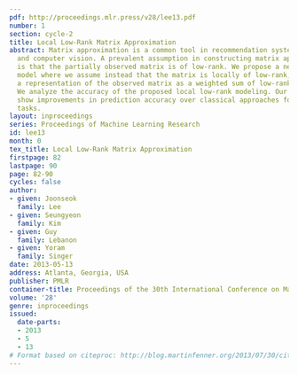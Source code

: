 ```yaml
---
pdf: http://proceedings.mlr.press/v28/lee13.pdf
number: 1
section: cycle-2
title: Local Low-Rank Matrix Approximation
abstract: Matrix approximation is a common tool in recommendation systems, text mining,
  and computer vision. A prevalent assumption in constructing matrix approximations
  is that the partially observed matrix is of low-rank. We propose a new matrix approximation
  model where we assume instead that the matrix is locally of low-rank, leading to
  a representation of the observed matrix as a weighted sum of low-rank matrices.
  We analyze the accuracy of the proposed local low-rank modeling. Our experiments
  show improvements in prediction accuracy over classical approaches for recommendation
  tasks.
layout: inproceedings
series: Proceedings of Machine Learning Research
id: lee13
month: 0
tex_title: Local Low-Rank Matrix Approximation
firstpage: 82
lastpage: 90
page: 82-90
cycles: false
author:
- given: Joonseok
  family: Lee
- given: Seungyeon
  family: Kim
- given: Guy
  family: Lebanon
- given: Yoram
  family: Singer
date: 2013-05-13
address: Atlanta, Georgia, USA
publisher: PMLR
container-title: Proceedings of the 30th International Conference on Machine Learning
volume: '28'
genre: inproceedings
issued:
  date-parts:
  - 2013
  - 5
  - 13
# Format based on citeproc: http://blog.martinfenner.org/2013/07/30/citeproc-yaml-for-bibliographies/
---
```

